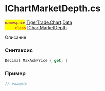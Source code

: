 
# IChartMarketDepth.cs
<mark style="color:purple;">`namespace`</mark> [TigerTrade.Chart](../../../../TigerTrade.Chart.md).[Data](../../../../TigerTrade.Chart/Data.md)  
<mark style="color:red;">&nbsp;&nbsp;&nbsp;&nbsp;&nbsp;&nbsp;&nbsp;&nbsp;`class`</mark> [IChartMarketDepth](../../IChartMarketDepth.cs.md)

Описание

### Синтаксис
```csharp
Decimal MaxAskPrice { get; }
```
### Пример  
```csharp
// example
```
